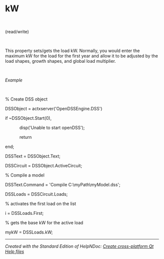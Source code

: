 # kW

&nbsp;

(read/write)

&nbsp;

This property sets/gets the load kW. Normally, you would enter the maximum kW for the load for the first year and allow it to be adjusted by the load shapes, growth shapes, and global load multiplier.

&nbsp;

*Example*

&nbsp;

% Create DSS object

DSSObject = actxserver('OpenDSSEngine.DSS')

if ~DSSObject.Start(0),

&nbsp; &nbsp; &nbsp; &nbsp; &nbsp; &nbsp; disp('Unable to start openDSS');

&nbsp; &nbsp; &nbsp; &nbsp; &nbsp; &nbsp; return

end;

DSSText = DSSObject.Text;

DSSCircuit = DSSObject.ActiveCircuit;

% Compile a model &nbsp; &nbsp;

DSSText.Command = 'Compile C:\\myPath\\myModel.dss';

DSSLoads = DSSCircuit.Loads;

% activates the first load on the list

i = DSSLoads.First;

% gets the base kW for the active load

mykW = DSSLoads.kW;

***
_Created with the Standard Edition of HelpNDoc: [Create cross-platform Qt Help files](<https://www.helpndoc.com/feature-tour/create-help-files-for-the-qt-help-framework>)_
